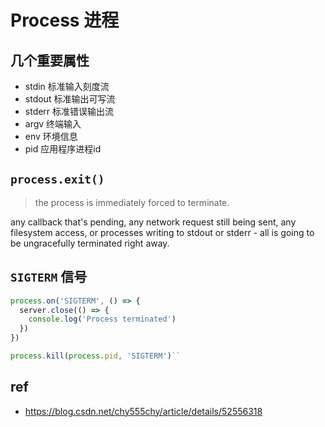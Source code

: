 # Process 进程

## 几个重要属性

- stdin 标准输入刻度流
- stdout 标准输出可写流
- stderr 标准错误输出流
- argv 终端输入
- env 环境信息
- pid 应用程序进程id

## `process.exit()`

> the process is immediately forced to terminate.

any callback that's pending, any network request still being sent, any filesystem access, or processes writing to stdout or stderr - all is going to be ungracefully terminated right away.

## `SIGTERM` 信号

```javascript
process.on('SIGTERM', () => {
  server.close(() => {
    console.log('Process terminated')
  })
})

process.kill(process.pid, 'SIGTERM')``
```

## ref

- https://blog.csdn.net/chy555chy/article/details/52556318
